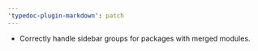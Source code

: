 ```yaml
---
'typedoc-plugin-markdown': patch
---
```


- Correctly handle sidebar groups for packages with merged modules.
